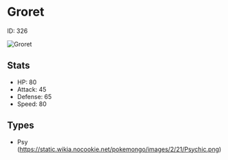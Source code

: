 # Groret


ID: 326

![](https://raw.githubusercontent.com/PokeAPI/sprites/master/sprites/pokemon/other/official-artwork/326.png "Groret")

## Stats


 - HP: 80
 - Attack: 45
 - Defense: 65
 - Speed: 80

## Types


 - Psy (https://static.wikia.nocookie.net/pokemongo/images/2/21/Psychic.png)
